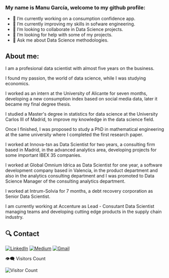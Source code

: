 ### My name is Manu García, welcome to my github profile:

- 🔭 I’m currently working on a consumption confidence app.
- 🌱 I’m currently improving my skills in sofware engineering.
- 👯 I’m looking to collaborate in Data Science projects.
- 🤔 I’m looking for help with some of my projects.
- 💬 Ask me about Data Science methodologies.

## About me:

<p align="justify">
  
I am a profesional data scientist with almost five years on the business.
  
I found my passion, the world of data science, while I was studying economics. 

I worked as an intern at the University of Alicante for seven months, developing a new consumption index based on social media data, later it became my final degree thesis.

I studied a Master's degree in statistics for data science at the University Carlos III of Madrid, to improve my knowledge in the data science field.

Once I finished, I was proposed to study a PhD in mathematical engineering at the same university where I completed the first research paper.

I worked at Innova-tsn as Data Scientist for two years, a consulting firm based in Madrid, in the advanced analytics area, developing projects for some important IBEX 35 companies.

I worked at Global Omnium Idrica as Data Scientist for one year, a software development company based in Valencia, in the product department and also in the analytics consulting department and I was promoted to Data Science Manager of the consulting analytics department.

I worked at Intrum-Solvia for 7 months, a debt recovery corporation as Senior Data Scientist.

I am currently working at Accenture as Lead - Consutant Data Scientist managing teams and developing cutting edge products in the supply chain industry.

</p>

## 🔍 Contact

<p>
  <a href="https://www.linkedin.com/in/manugaco" target="_blank"><img alt="LinkedIn" src="https://img.shields.io/badge/linkedin-%230077B5.svg?&style=for-the-badge&logo=linkedin&logoColor=white" /></a> 
  <a href="https://www.kaggle.com/manugaco" target="_blank"><img alt="Medium" src="https://img.shields.io/badge/Kaggle-2C8EBB?&style=for-the-badge&logo=kaggle&logoColor=white" /></a>  
  <a href="mailto:manu.garcia.corbi@gmail.com" target="_blank"><img alt="Gmail" src="https://img.shields.io/badge/gmail-D14836?&style=for-the-badge&logo=gmail&logoColor=white"/></a>
</p>

👁‍🗨 Visitors Count

![Visitor Count](https://profile-counter.glitch.me/{manugaco}/count.svg)
